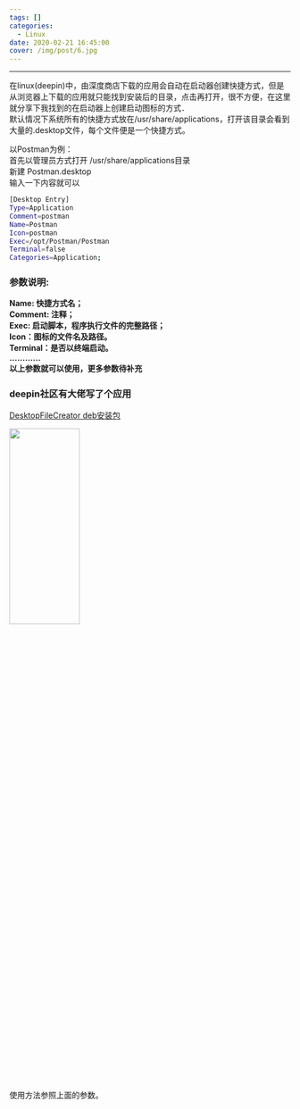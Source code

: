 ```yaml
---
tags: []
categories:
  - Linux
date: 2020-02-21 16:45:00
cover: /img/post/6.jpg
---
```


---
<div id="content_views" class="markdown_views prism-tomorrow-night-eighties">
<path stroke-linecap="round" d="M5,0 0,2.5 5,5z" id="raphael-marker-block" style="-webkit-tap-highlight-color: rgba(0, 0, 0, 0);"></path>
                    </svg>
                                            <p>在linux(deepin)中，由深度商店下载的应用会自动在启动器创建快捷方式，但是从浏览器上下载的应用就只能找到安装后的目录，点击再打开，很不方便，在这里就分享下我找到的在启动器上创建启动图标的方式．<br>
默认情况下系统所有的快捷方式放在/usr/share/applications，打开该目录会看到大量的.desktop文件，每个文件便是一个快捷方式。</p>
<p>以Postman为例：<br>
首先以管理员方式打开 /usr/share/applications目录<br>
新建 Postman.desktop<br>
输入一下内容就可以</p>

```bash
[Desktop Entry]
Type=Application
Comment=postman
Name=Postman
Icon=postman
Exec=/opt/Postman/Postman
Terminal=false
Categories=Application;
```

### 参数说明:<br>
**Name: 快捷方式名；<br>
Comment: 注释；<br>
Exec: 启动脚本，程序执行文件的完整路径；<br>
Icon：图标的文件名及路径。<br>
Terminal：是否以终端启动。<br>
…………<br>
以上参数就可以使用，更多参数待补充</p>**

### deepin社区有大佬写了个应用
[DesktopFileCreator deb安装包](https://bbs.deepin.org/forum.php?mod=attachment&aid=NTQwMDZ8YzgxZjcwYjB8MTU4MjI2NjgyM3wyMTg1MTV8MTU1NDQ0)

<img src="https://img-blog.csdnimg.cn/20200221144105120.png?x-oss-process=image/watermark,type_ZmFuZ3poZW5naGVpdGk,shadow_10,text_aHR0cHM6Ly9ibG9nLmNzZG4ubmV0L3pzczE5Mg==,size_16,color_FFFFFF,t_70" width="50%" height="30%">
<p>使用方法参照上面的参数。</p>

                       
